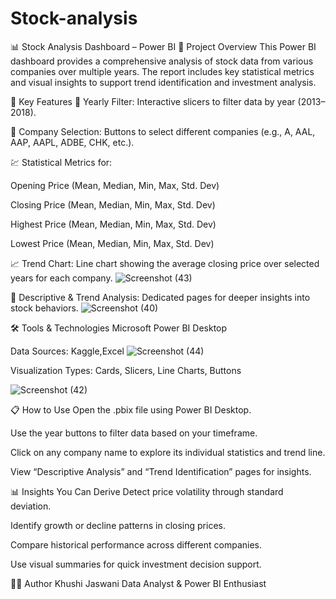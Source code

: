 # Stock-analysis

📊 Stock Analysis Dashboard – Power BI
📁 Project Overview
This Power BI dashboard provides a comprehensive analysis of stock data from various companies over multiple years. The report includes key statistical metrics and visual insights to support trend identification and investment analysis.


🧩 Key Features
📅 Yearly Filter: Interactive slicers to filter data by year (2013–2018).

🏢 Company Selection: Buttons to select different companies (e.g., A, AAL, AAP, AAPL, ADBE, CHK, etc.).

💹 Statistical Metrics for:

Opening Price (Mean, Median, Min, Max, Std. Dev)

Closing Price (Mean, Median, Min, Max, Std. Dev)

Highest Price (Mean, Median, Min, Max, Std. Dev)

Lowest Price (Mean, Median, Min, Max, Std. Dev)

📈 Trend Chart: Line chart showing the average closing price over selected years for each company.
![Screenshot (43)](https://github.com/user-attachments/assets/46889cd4-f9b2-41c5-839a-f3cf49030172)


🧠 Descriptive & Trend Analysis: Dedicated pages for deeper insights into stock behaviors.
![Screenshot (40)](https://github.com/user-attachments/assets/a0f0ea0a-0b9e-4c6d-b92e-3b2708baf541)

🛠 Tools & Technologies
Microsoft Power BI Desktop

Data Sources: Kaggle,Excel
![Screenshot (44)](https://github.com/user-attachments/assets/f338d310-06f7-479e-9cbd-ce3431293d65)

Visualization Types: Cards, Slicers, Line Charts, Buttons

![Screenshot (42)](https://github.com/user-attachments/assets/cea6494b-8cd3-48f1-982e-fa6f75a1ae4c)

📋 How to Use
Open the .pbix file using Power BI Desktop.

Use the year buttons to filter data based on your timeframe.

Click on any company name to explore its individual statistics and trend line.

View “Descriptive Analysis” and “Trend Identification” pages for insights.


📊 Insights You Can Derive
Detect price volatility through standard deviation.

Identify growth or decline patterns in closing prices.

Compare historical performance across different companies.

Use visual summaries for quick investment decision support.

🙋‍♀️ Author
Khushi Jaswani
Data Analyst & Power BI Enthusiast
